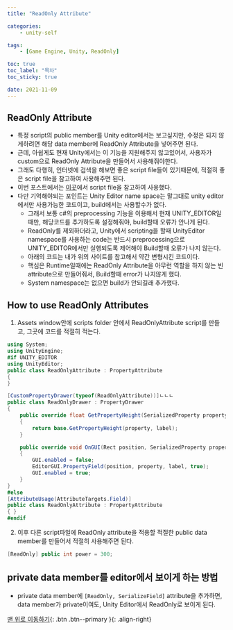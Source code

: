 ```yaml
---
title: "ReadOnly Attribute"

categories:
    - unity-self

tags:
    - [Game Engine, Unity, ReadOnly]

toc: true
toc_label: "목차"
toc_sticky: true

date: 2021-11-09
---
```


## ReadOnly Attribute
- 특정 script의 public member를 Unity editor에서는 보고싶지만, 수정은 되지 않게하려면 해당 data member에 ReadOnly Attribute을 넣어주면 된다.
- 근데, 아쉽게도 현재 Unity에서는 이 기능을 지원해주지 않고있어서, 사용자가 custom으로 ReadOnly Attribute을 만들어서 사용해줘야한다.
- 그래도 다행히, 인터넷에 검색을 해보면 좋은 script file들이 있기때문에, 적절히 좋은 script file을 참고하여 사용해주면 된다.
- 이번 포스트에서는 [이곳](https://drehzr.tistory.com/654)에서 script file을 참고하여 사용했다.
- 다만 기억해야되는 포인트는 Unity Editor name space는 말그대로 unity editor에서만 사용가능한 코드이고, build에서는 사용할수가 없다.
    - 그래서 보통 c#의 preprocessing 기능을 이용해서 현재 UNITY_EDITOR일때만, 해당코드를 추가하도록 설정해줘야, build할때 오류가 안나게 된다.
    - ReadOnly를 제외하더라고, Unity에서 scripting을 할때 UnityEditor namespace를 사용하는 code는 반드시 preprocessing으로 UNITY_EDITOR에서만 실행되도록 제어해야 Build할때 오류가 나지 않는다.
    - 아래의 코드는 내가 위의 사이트를 참고해서 약간 변형시킨 코드이다.
    - 핵심은 Runtime일때에는 ReadOnly Attribute을 아무런 역할을 하지 않는 빈 attribute으로 만들어줘서, Build할때 error가 나지않게 했다.
    - System namespace는 없으면 build가 안되길래 추가했다. 

## How to use ReadOnly Attributes
1. Assets window안에 scripts folder 안에서 ReadOnlyAttribute script를 만들고, 그곳에 코드를 적절히 적는다.
```c#
using System;
using UnityEngine;
#if UNITY_EDITOR
using UnityEditor;
public class ReadOnlyAttribute : PropertyAttribute
{ 
}

[CustomPropertyDrawer(typeof(ReadOnlyAttribute))]ㄴㄴㄴ
public class ReadOnlyDrawer : PropertyDrawer
{
    public override float GetPropertyHeight(SerializedProperty property, GUIContent label)
    {
        return base.GetPropertyHeight(property, label);
    }

    public override void OnGUI(Rect position, SerializedProperty property, GUIContent label)
    {
        GUI.enabled = false;
        EditorGUI.PropertyField(position, property, label, true);
        GUI.enabled = true;
    }
}
#else
[AttributeUsage(AttributeTargets.Field)]
public class ReadOnlyAttribute : PropertyAttribute
{ }
#endif
```
2. 이후 다른 script파일에 ReadOnly attribute을 적용할 적절한 public data member를 만들어서 적절히 사용해주면 된다.
```c#
[ReadOnly] public int power = 300;
```

## private data member를 editor에서 보이게 하는 방법
- private data member에 `[ReadOnly, SerializeField]` attribute을 추가하면, data member가 private이여도, Unity Editor에서 ReadOnly로 보이게 된다. 


[맨 위로 이동하기](#){: .btn .btn--primary }{: .align-right}